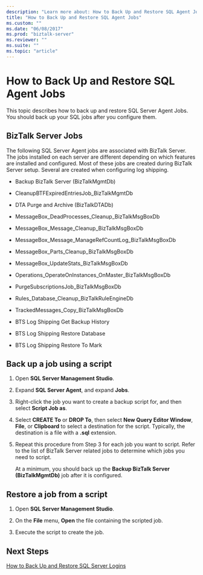```yaml
---
description: "Learn more about: How to Back Up and Restore SQL Agent Jobs"
title: "How to Back Up and Restore SQL Agent Jobs"
ms.custom: ""
ms.date: "06/08/2017"
ms.prod: "biztalk-server"
ms.reviewer: ""
ms.suite: ""
ms.topic: "article"
---
```

# How to Back Up and Restore SQL Agent Jobs
This topic describes how to back up and restore SQL Server Agent Jobs. You should back up your SQL jobs after you configure them.  
  
## BizTalk Server Jobs  
 The following SQL Server Agent jobs are associated with BizTalk Server. The jobs installed on each server are different depending on which features are installed and configured. Most of these jobs are created during BizTalk Server setup. Several are created when configuring log shipping.  
  
-   Backup BizTalk Server (BizTalkMgmtDb)  
  
-   CleanupBTFExpiredEntriesJob_BizTalkMgmtDb  
  
-   DTA Purge and Archive (BizTalkDTADb)  
  
-   MessageBox_DeadProcesses_Cleanup_BizTalkMsgBoxDb  
  
-   MessageBox_Message_Cleanup_BizTalkMsgBoxDb  
  
-   MessageBox_Message_ManageRefCountLog_BizTalkMsgBoxDb  
  
-   MessageBox_Parts_Cleanup_BizTalkMsgBoxDb  
  
-   MessageBox_UpdateStats_BizTalkMsgBoxDb  
  
-   Operations_OperateOnInstances_OnMaster_BizTalkMsgBoxDb  
  
-   PurgeSubscriptionsJob_BizTalkMsgBoxDb  
  
-   Rules_Database_Cleanup_BizTalkRuleEngineDb  
  
-   TrackedMessages_Copy_BizTalkMsgBoxDb  
  
-   BTS Log Shipping Get Backup History  
  
-   BTS Log Shipping Restore Database  
  
-   BTS Log Shipping Restore To Mark  
  
## Back up a job using a script  
  
1.  Open **SQL Server Management Studio**.  
  
2.  Expand **SQL Server Agent**, and expand **Jobs**.  
  
3.  Right-click the job you want to create a backup script for, and then select **Script Job as**.  
  
4.  Select **CREATE To** or **DROP To**, then select **New Query Editor Window**, **File**, or **Clipboard** to select a destination for the script. Typically, the destination is a file with a **.sql** extension.  
  
5.  Repeat this procedure from Step 3 for each job you want to script. Refer to the list of BizTalk Server related jobs to determine which jobs you need to script.  
  
     At a minimum, you should back up the **Backup BizTalk Server (BizTalkMgmtDb)** job after it is configured.  
  
## Restore a job from a script  
  
1.  Open **SQL Server Management Studio**.  
  
2.  On the **File** menu, **Open** the file containing the scripted job.  
  
3.  Execute the script to create the job.  
  
## Next Steps  
 [How to Back Up and Restore SQL Server Logins](../core/how-to-back-up-and-restore-sql-server-logins.md)
